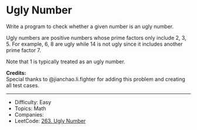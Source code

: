 # Ugly Number

Write a program to check whether a given number is an ugly number.

Ugly numbers are positive numbers whose prime factors only include 2, 3, 5. For example, 6, 8 are ugly while 14 is not ugly since it includes another prime factor 7.

Note that 1 is typically treated as an ugly number.

**Credits:**  
Special thanks to @jianchao.li.fighter for adding this problem and creating all test cases.

---

* Difficulty: Easy
* Topics: Math
* Companies: 
* LeetCode: [263. Ugly Number](https://leetcode.com/problems/ugly-number/description/)
